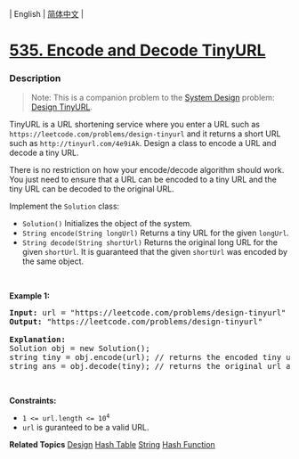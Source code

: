 | English | [简体中文](README.md) |

# [535. Encode and Decode TinyURL](https://leetcode-cn.com/problems/encode-and-decode-tinyurl)
 ### Description
<blockquote>Note: This is a companion problem to the <a href="https://leetcode.com/discuss/interview-question/system-design/" target="_blank">System Design</a> problem: <a href="https://leetcode.com/discuss/interview-question/124658/Design-a-URL-Shortener-(-TinyURL-)-System/" target="_blank">Design TinyURL</a>.</blockquote>

<p>TinyURL is a URL shortening service where you enter a URL such as <code>https://leetcode.com/problems/design-tinyurl</code> and it returns a short URL such as <code>http://tinyurl.com/4e9iAk</code>. Design a class to encode a URL and decode a tiny URL.</p>

<p>There is no restriction on how your encode/decode algorithm should work. You just need to ensure that a URL can be encoded to a tiny URL and the tiny URL can be decoded to the original URL.</p>

<p>Implement the <code>Solution</code> class:</p>

<ul>
	<li><code>Solution()</code> Initializes the object of the system.</li>
	<li><code>String encode(String longUrl)</code> Returns a tiny URL for the given <code>longUrl</code>.</li>
	<li><code>String decode(String shortUrl)</code> Returns the original long URL for the given <code>shortUrl</code>. It is guaranteed that the given <code>shortUrl</code> was encoded by the same object.</li>
</ul>

<p>&nbsp;</p>
<p><strong>Example 1:</strong></p>

<pre>
<strong>Input:</strong> url = &quot;https://leetcode.com/problems/design-tinyurl&quot;
<strong>Output:</strong> &quot;https://leetcode.com/problems/design-tinyurl&quot;

<strong>Explanation:</strong>
Solution obj = new Solution();
string tiny = obj.encode(url); // returns the encoded tiny url.
string ans = obj.decode(tiny); // returns the original url after deconding it.
</pre>

<p>&nbsp;</p>
<p><strong>Constraints:</strong></p>

<ul>
	<li><code>1 &lt;= url.length &lt;= 10<sup>4</sup></code></li>
	<li><code>url</code> is guranteed to be a valid URL.</li>
</ul>

**Related Topics**  [Design](https://leetcode-cn.com/tag/design) [Hash Table](https://leetcode-cn.com/tag/hash-table) [String](https://leetcode-cn.com/tag/string) [Hash Function](https://leetcode-cn.com/tag/hash-function) 